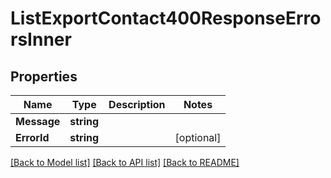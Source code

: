 # ListExportContact400ResponseErrorsInner

## Properties

Name | Type | Description | Notes
------------ | ------------- | ------------- | -------------
**Message** | **string** |  |
**ErrorId** | **string** |  |[optional] 

[[Back to Model list]](../README.md#documentation-for-models) [[Back to API list]](../README.md#documentation-for-api-endpoints) [[Back to README]](../README.md)


